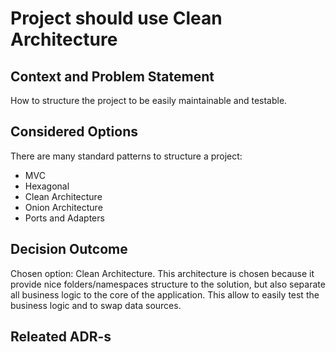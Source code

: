 ﻿# Project should use Clean Architecture

## Context and Problem Statement
How to structure the project to be easily maintainable and testable.
## Considered Options
There are many standard patterns to structure a project: 
- MVC
- Hexagonal
- Clean Architecture
- Onion Architecture
- Ports and Adapters

## Decision Outcome

Chosen option: Clean Architecture. This architecture is chosen because it provide nice folders/namespaces
structure to the solution, but also separate all business logic to the core of the application. This allow to easily
test the business logic and to swap data sources.

## Releated ADR-s